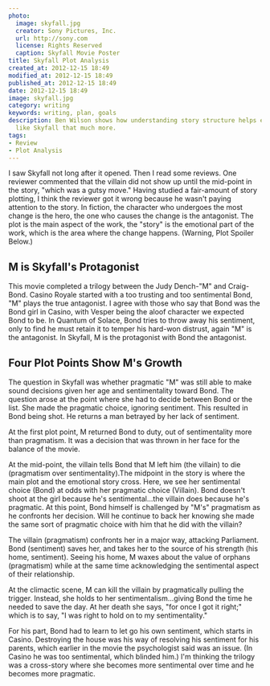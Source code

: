 ```yaml
---
photo:
  image: skyfall.jpg
  creator: Sony Pictures, Inc.
  url: http://sony.com
  license: Rights Reserved
  caption: Skyfall Movie Poster
title: Skyfall Plot Analysis
created_at: 2012-12-15 18:49
modified_at: 2012-12-15 18:49
published_at: 2012-12-15 18:49
date: 2012-12-15 18:49
image: skyfall.jpg
category: writing
keywords: writing, plan, goals
description: Ben Wilson shows how understanding story structure helps enjoy a movie
  like Skyfall that much more.
tags:
- Review
- Plot Analysis
---
```

<!--Lead Paragraph-->
I saw Skyfall not long after it opened. Then I read some reviews. One reviewer commented that the villain did not show up until the mid-point in the story, "which was a gutsy move." Having studied a fair-amount of story plotting, I think the reviewer got it wrong because he wasn't paying attention to the story. In fiction, the character who undergoes the most change is the hero, the one who causes the change is the antagonist. The plot is the main aspect of the work, the "story" is the emotional part of the work, which is the area where the change happens. (Warning, Plot Spoiler Below.)

<!-- more -->

## M is Skyfall's Protagonist

This movie completed a trilogy between the Judy Dench-"M" and Craig-Bond. Casino Royale started with a too trusting and too sentimental Bond, "M" plays the true antagonist. I agree with those who say that Bond was the Bond girl in Casino, with Vesper being the aloof character we expected Bond to be. In Quantum of Solace, Bond tries to throw away his sentiment, only to find he must retain it to temper his hard-won distrust, again "M" is the antagonist. In Skyfall, M is the protagonist with Bond the antagonist.

## Four Plot Points Show M's Growth

The question in Skyfall was whether pragmatic "M" was still able to make sound decisions given her age and sentimentality toward Bond. The question arose at the point where she had to decide between Bond or the list. She made the pragmatic choice, ignoring sentiment. This resulted in Bond being shot. He returns a man betrayed by her lack of sentiment.

At the first plot point, M returned Bond to duty, out of sentimentality more than pragmatism. It was a decision that was thrown in her face for the balance of the movie.

At the mid-point, the villain tells Bond that M left him (the villain) to die (pragmatism over sentimentality).The midpoint in the story is where the main plot and the emotional story cross. Here, we see her sentimental choice (Bond) at odds with her pragmatic choice (Villain). Bond doesn't shoot at the girl because he's sentimental...the villain does because he's pragmatic. At this point, Bond himself is challenged by "M's" pragmatism as he confronts her decision. Will he continue to back her knowing she made the same sort of pragmatic choice with him that he did with the villain?

The villain (pragmatism) confronts her in a major way, attacking Parliament. Bond (sentiment) saves her, and takes her to the source of his strength (his home, sentiment). Seeing his home, M waxes about the value of orphans (pragmatism) while at the same time acknowledging the sentimental aspect of their relationship.

At the climactic scene, M can kill the villain by pragmatically pulling the trigger. Instead, she holds to her sentimentalism...giving Bond the time he needed to save the day. At her death she says, "for once I got it right;" which is to say, "I was right to hold on to my sentimentality."

For his part, Bond had to learn to let go his own sentiment, which starts in Casino. Destroying the house was his way of resolving his sentiment for his parents, which earlier in the movie the psychologist said was an issue. (In Casino he was too sentimental, which blinded him.) I'm thinking the trilogy was a cross-story where she becomes more sentimental over time and he becomes more pragmatic.
